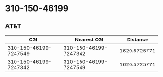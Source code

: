 # 310-150-46199
## AT&T


| CGI | Nearest CGI | Distance |
|-----|-------------|----------|
| 310-150-46199-7247549 | 310-150-46199-7247342 | 1620.5725771 |
| 310-150-46199-7247342 | 310-150-46199-7247549 | 1620.5725771 |

